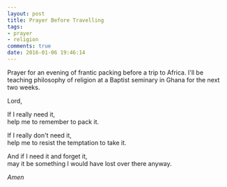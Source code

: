 ```yaml
---
layout: post
title: Prayer Before Travelling
tags:
- prayer
- religion
comments: true
date: 2016-01-06 19:46:14
---
```


Prayer for an evening of frantic packing before a trip to Africa. I'll be teaching philosophy of religion at a Baptist seminary in Ghana for the next two weeks.

Lord,

If I really need it,  
help me to remember to pack it.

If I really don't need it,  
help me to resist the temptation to take it.

And if I need it and forget it,  
may it be something I would have lost over there anyway.

*Amen*
